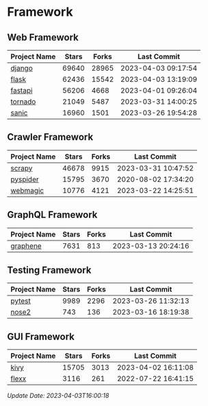 # Framework

## Web Framework
| Project Name | Stars | Forks | Last Commit |
| ------------ | ----- | ----- | ----------- |
| [django](https://github.com/django/django) | 69640 | 28965 | 2023-04-03 09:17:54 |
| [flask](https://github.com/pallets/flask) | 62436 | 15542 | 2023-04-03 13:19:09 |
| [fastapi](https://github.com/tiangolo/fastapi) | 56206 | 4668 | 2023-04-01 09:26:04 |
| [tornado](https://github.com/tornadoweb/tornado) | 21049 | 5487 | 2023-03-31 14:00:25 |
| [sanic](https://github.com/sanic-org/sanic) | 16960 | 1501 | 2023-03-26 19:54:28 |

## Crawler Framework
| Project Name | Stars | Forks | Last Commit |
| ------------ | ----- | ----- | ----------- |
| [scrapy](https://github.com/scrapy/scrapy) | 46678 | 9915 | 2023-03-31 10:47:52 |
| [pyspider](https://github.com/binux/pyspider) | 15795 | 3670 | 2020-08-02 17:34:20 |
| [webmagic](https://github.com/code4craft/webmagic) | 10776 | 4121 | 2023-03-22 14:25:51 |

## GraphQL Framework
| Project Name | Stars | Forks | Last Commit |
| ------------ | ----- | ----- | ----------- |
| [graphene](https://github.com/graphql-python/graphene) | 7631 | 813 | 2023-03-13 20:24:16 |

## Testing Framework
| Project Name | Stars | Forks | Last Commit |
| ------------ | ----- | ----- | ----------- |
| [pytest](https://github.com/pytest-dev/pytest) | 9989 | 2296 | 2023-03-26 11:32:13 |
| [nose2](https://github.com/nose-devs/nose2) | 743 | 136 | 2023-03-16 18:19:38 |

## GUI Framework
| Project Name | Stars | Forks | Last Commit |
| ------------ | ----- | ----- | ----------- |
| [kivy](https://github.com/kivy/kivy) | 15705 | 3013 | 2023-04-02 16:11:08 |
| [flexx](https://github.com/flexxui/flexx) | 3116 | 261 | 2022-07-22 16:41:15 |

*Update Date: 2023-04-03T16:00:18*